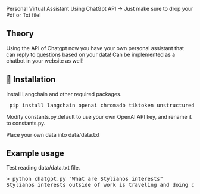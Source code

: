 Personal Virtual Assistant Using ChatGpt API -> Just make sure to drop your Pdf or Txt file!

## Theory
Using the API of Chatgpt now you have your own personal assistant that can reply to questions based on your data!
Can be implemented as a chatbot in your website as well!


## 🚀 Installation
Install Langchain and other required packages.

<pre> pip install langchain openai chromadb tiktoken unstructured </pre>


Modify constants.py.default to use your own OpenAI API key, and rename it to constants.py.

Place your own data into data/data.txt

## Example usage
Test reading data/data.txt file.

<pre>> python chatgpt.py "What are Stylianos interests"
Stylianos interests outside of work is traveling and doing calisthenics. </pre>



